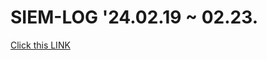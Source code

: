 # SIEM-LOG '24.02.19 ~ 02.23.

[Click this LINK](https://github.com/stonesteel84/SIEM-LOG/blob/main/성능개선_및_검색최적화(둘째날).md)

